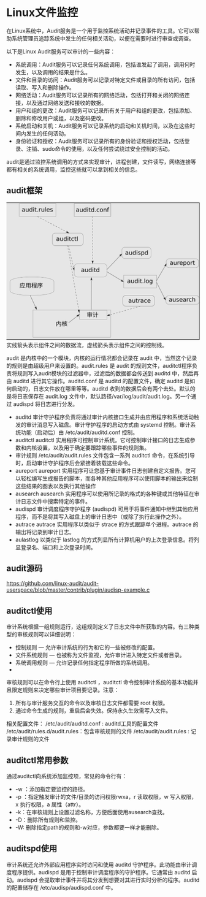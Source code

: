 # Linux文件监控

在Linux系统中，Audit服务是一个用于监控系统活动并记录事件的工具。它可以帮助系统管理员追踪系统中发生的任何相关活动，以便在需要时进行审查或调查。

以下是Linux Audit服务可以审计的一些内容：
* 系统调用：Audit服务可以记录任何系统调用，包括谁发起了调用，调用何时发生，以及调用的结果是什么。
* 文件和目录的访问：Audit服务可以记录对特定文件或目录的所有访问，包括读取、写入和删除操作。
* 网络活动：Audit服务可以记录所有的网络活动，包括打开和关闭的网络连接，以及通过网络发送和接收的数据。
* 用户和组的更改：Audit服务可以记录所有关于用户和组的更改，包括添加、删除和修改用户或组，以及密码更改。
* 系统启动和关机：Audit服务可以记录系统的启动和关机时间，以及在这些时间内发生的任何活动。
* 身份验证和授权：Audit服务可以记录所有的身份验证和授权活动，包括登录、注销、sudo命令的使用，以及任何尝试绕过安全控制的活动。

audit是通过监控系统调用的方式来实现审计，进程创建，文件读写，网络连接等都有相关的系统调用，监控这些就可以拿到相关的信息。

## audit框架
![20240817163225](https://raw.githubusercontent.com/LittleMali/docs/master/mdPics/20240817163225.png)
实线箭头表示组件之间的数据流，虚线箭头表示组件之间的控制线。

audit 是内核中的一个模块，内核的运行情况都会记录在 audit 中，当然这个记录的规则是由超级用户来设置的。audit.rules 是 audit 的规则文件，auditctl程序负责将规则写入audit模块的过滤器中，过滤后的数据都会传送到 auditd 中，然后再由 auditd 进行其它操作。auditd.conf 是 auditd 的配置文件，确定 auditd 是如何启动的，日志文件放在哪里等等。auditd 收到的数据后会有两个去处。默认的是将日志保存在 audit.log 文件中，默认路径/var/log/audit/audit.log。另一个通过 audispd 将日志进行分发。

* auditd
审计守护程序负责将通过审计内核接口生成并由应用程序和系统活动触发的审计消息写入磁盘。审计守护程序的启动方式由 systemd 控制。审计系统功能（启动后）由 /etc/audit/auditd.conf 控制。
* auditctl
auditctl 实用程序可控制审计系统。它可控制审计接口的日志生成参数和内核设置，以及用于确定要跟踪哪些事件的规则集。
* 审计规则
/etc/audit/audit.rules 文件包含一系列 auditctl 命令，在系统引导时，启动审计守护程序后会紧接着装载这些命令。
* aureport
aureport 实用程序可让您基于审计事件日志创建自定义报告。您可以轻松编写生成报告的脚本，而各种其他应用程序可以使用脚本的输出来绘制这些结果的图表以及执行其他操作
* ausearch
ausearch 实用程序可以使用所记录的格式的各种键或其他特征在审计日志文件中搜索特定的事件。
* audispd
审计调度程序守护程序 (audispd) 可用于将事件通知中继到其他应用程序，而不是将其写入磁盘上的审计日志中（或除了执行此操作之外）。
* autrace
autrace 实用程序以类似于 strace 的方式跟踪单个进程。autrace 的输出将记录到审计日志。
* aulastlog
以类似于 lastlog 的方式列显所有计算机用户的上次登录信息。将列显登录名、端口和上次登录时间。

## audit源码
https://github.com/linux-audit/audit-userspace/blob/master/contrib/plugin/audisp-example.c

## auditctl使用
审计系统根据一组规则运行，这组规则定义了日志文件中所获取的内容。有三种类型的审核规则可以详细说明：

* 控制规则 — 允许审计系统的行为和它的一些被修改的配置。
* 文件系统规则 — 也被称为文件监视，允许审计进入特定文件或者目录。
* 系统调用规则 — 允许记录任何指定程序所做的系统调用。
* 
审核规则可以在命令行上使用 auditctl ，auditctl 命令控制审计系统的基本功能并且限定规则来决定哪些审计项目要记录。注意：
1. 所有与审计服务交互的命令以及审核日志文件都需要 root 权限。
2. 通过命令生成的规则，重启后会失效。保持永久生效需写入文件。

相关配置文件：
/etc/audit/auditd.conf : auditd工具的配置文件
/etc/audit/rules.d/audit.rules：包含审核规则的文件
/etc/audit/audit.rules : 记录审计规则的文件

## auditctl常用参数
通过auditctl向系统添加监控项，常见的命令行有：
* -w ：添加指定要监控的路径。
* -p ：指定触发审计的文件/目录的访问权限rwxa，r 读取权限，w 写入权限，x 执行权限，a 属性（attr）。
* -k：在审核规则上设置过滤名称，方便后面使用ausearch查找。
* -D：删除所有规则和监控。
* -W: 删除指定path的规则和-w对应，参数都要一样才能删除。

## auditspd使用
审计系统还允许外部应用程序实时访问和使用 auditd 守护程序。此功能由审计调度程序提供。audispd 是用于控制审计调度程序的守护程序。它通常由 auditd 启动。audispd 会提取审计事件并将其分发到想要对其进行实时分析的程序。auditd 的配置储存在 /etc/audisp/audispd.conf 中。
